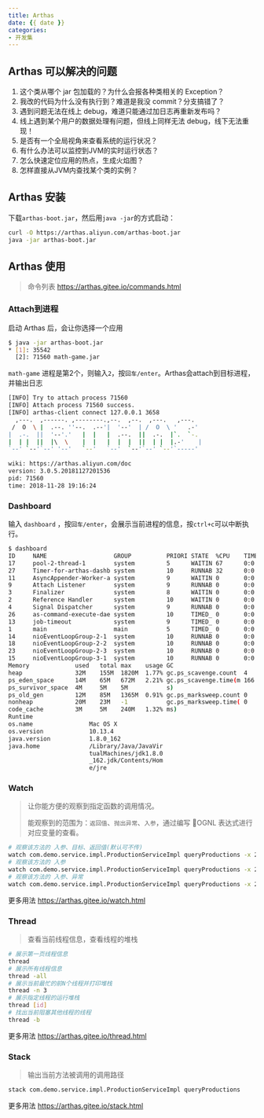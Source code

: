 ```yaml
---
title: Arthas
date: {{ date }}
categories:
- 开发集
---
```


## Arthas 可以解决的问题

1. 这个类从哪个 jar 包加载的？为什么会报各种类相关的 Exception？
2. 我改的代码为什么没有执行到？难道是我没 commit？分支搞错了？
3. 遇到问题无法在线上 debug，难道只能通过加日志再重新发布吗？
4. 线上遇到某个用户的数据处理有问题，但线上同样无法 debug，线下无法重现！
5. 是否有一个全局视角来查看系统的运行状况？
6. 有什么办法可以监控到JVM的实时运行状态？
7. 怎么快速定位应用的热点，生成火焰图？
8. 怎样直接从JVM内查找某个类的实例？

## Arthas 安装

下载`arthas-boot.jar`，然后用`java -jar`的方式启动：

```sh
curl -O https://arthas.aliyun.com/arthas-boot.jar
java -jar arthas-boot.jar
```

## Arthas 使用

> 命令列表 https://arthas.gitee.io/commands.html

### Attach到进程

启动 Arthas 后，会让你选择一个应用

```sh
$ java -jar arthas-boot.jar
* [1]: 35542
  [2]: 71560 math-game.jar
```

`math-game` 进程是第2个，则输入`2`，按`回车/enter`。Arthas会attach到目标进程，并输出日志

```sh
[INFO] Try to attach process 71560
[INFO] Attach process 71560 success.
[INFO] arthas-client connect 127.0.0.1 3658
  ,---.  ,------. ,--------.,--.  ,--.  ,---.   ,---.
 /  O  \ |  .--. ''--.  .--'|  '--'  | /  O  \ '   .-'
|  .-.  ||  '--'.'   |  |   |  .--.  ||  .-.  |`.  `-.
|  | |  ||  |\  \    |  |   |  |  |  ||  | |  |.-'    |
`--' `--'`--' '--'   `--'   `--'  `--'`--' `--'`-----'
 
wiki: https://arthas.aliyun.com/doc
version: 3.0.5.20181127201536
pid: 71560
time: 2018-11-28 19:16:24
```

### Dashboard

输入 `dashboard` ，按`回车/enter`，会展示当前进程的信息，按`ctrl+c`可以中断执行。

```sh
$ dashboard
ID     NAME                   GROUP          PRIORI STATE  %CPU    TIME   INTERRU DAEMON
17     pool-2-thread-1        system         5      WAITIN 67      0:0    false   false
27     Timer-for-arthas-dashb system         10     RUNNAB 32      0:0    false   true
11     AsyncAppender-Worker-a system         9      WAITIN 0       0:0    false   true
9      Attach Listener        system         9      RUNNAB 0       0:0    false   true
3      Finalizer              system         8      WAITIN 0       0:0    false   true
2      Reference Handler      system         10     WAITIN 0       0:0    false   true
4      Signal Dispatcher      system         9      RUNNAB 0       0:0    false   true
26     as-command-execute-dae system         10     TIMED_ 0       0:0    false   true
13     job-timeout            system         9      TIMED_ 0       0:0    false   true
1      main                   main           5      TIMED_ 0       0:0    false   false
14     nioEventLoopGroup-2-1  system         10     RUNNAB 0       0:0    false   false
18     nioEventLoopGroup-2-2  system         10     RUNNAB 0       0:0    false   false
23     nioEventLoopGroup-2-3  system         10     RUNNAB 0       0:0    false   false
15     nioEventLoopGroup-3-1  system         10     RUNNAB 0       0:0    false   false
Memory             used   total max    usage GC
heap               32M    155M  1820M  1.77% gc.ps_scavenge.count  4
ps_eden_space      14M    65M   672M   2.21% gc.ps_scavenge.time(m 166
ps_survivor_space  4M     5M    5M           s)
ps_old_gen         12M    85M   1365M  0.91% gc.ps_marksweep.count 0
nonheap            20M    23M   -1           gc.ps_marksweep.time( 0
code_cache         3M     5M    240M   1.32% ms)
Runtime
os.name                Mac OS X
os.version             10.13.4
java.version           1.8.0_162
java.home              /Library/Java/JavaVir
                       tualMachines/jdk1.8.0
                       _162.jdk/Contents/Hom
                       e/jre
```

### Watch

> 让你能方便的观察到指定函数的调用情况。
>
> 能观察到的范围为：`返回值`、`抛出异常`、`入参`，通过编写 OGNL 表达式进行对应变量的查看。

```sh
# 观察该方法的 入参、目标、返回值(默认可不传)
watch com.demo.service.impl.ProductionServiceImpl queryProductions -x 2
# 观察该方法的 入参
watch com.demo.service.impl.ProductionServiceImpl queryProductions -x 2 {param}
# 观察该方法的 入参、异常
watch com.demo.service.impl.ProductionServiceImpl queryProductions -x 2 {param,throwExp}
```

更多用法 https://arthas.gitee.io/watch.html

### Thread

> 查看当前线程信息，查看线程的堆栈

```sh
# 展示第一页线程信息
thread
# 展示所有线程信息
thread -all
# 展示当前最忙的前N个线程并打印堆栈
thread -n 3
# 展示指定线程的运行堆栈
thread [id]
# 找出当前阻塞其他线程的线程
thread -b
```

更多用法 https://arthas.gitee.io/thread.html

### Stack

> 输出当前方法被调用的调用路径

```sh
stack com.demo.service.impl.ProductionServiceImpl queryProductions
```

更多用法 https://arthas.gitee.io/stack.html